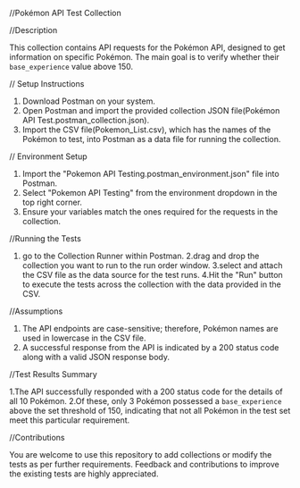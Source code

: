 //Pokémon API Test Collection

//Description

This collection contains API requests for the Pokémon API, designed to get information on specific Pokémon. The main goal is to verify whether their `base_experience` value above 150.

// Setup Instructions

1. Download Postman on your system.
2. Open Postman and import the provided collection JSON file(Pokémon API Test.postman_collection.json).
3. Import the CSV file(Pokemon_List.csv), which has the names of the Pokémon to test, into Postman as a data file for running the collection.


// Environment Setup

1. Import the "Pokemon API Testing.postman_environment.json" file into Postman.
2. Select "Pokemon API Testing" from the environment dropdown in the top right corner.
3. Ensure your variables match the ones required for the requests in the collection.

//Running the Tests

1. go to the Collection Runner within Postman.
2.drag and drop the collection you want to run to the run order window.
3.select and attach the CSV file as the data source for the test runs.
4.Hit the "Run" button to execute the tests across the collection with the data provided in the CSV.

//Assumptions

1. The API endpoints are case-sensitive; therefore, Pokémon names are used in lowercase in the CSV file.
2. A successful response from the API is indicated by a 200 status code along with a valid JSON response body.

//Test Results Summary

1.The API successfully responded with a 200 status code for the details of all 10 Pokémon.
2.Of these, only 3 Pokémon possessed a `base_experience` above the set threshold of 150, indicating that not all Pokémon in the test set meet this particular requirement.

//Contributions

You are welcome to use this repository to add collections or modify the tests as per further requirements. Feedback and contributions to improve the existing tests are highly appreciated.


